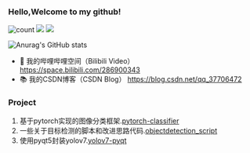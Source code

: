 ### Hello,Welcome to my github!
![count](https://visitor-badge.laobi.icu/badge?page_id=https://github.com/z1069614715)
![](https://img.shields.io/badge/常用框架-Pytorch-red)
![](https://img.shields.io/badge/Language-Python-orange)  

![Anurag's GitHub stats](https://github-readme-stats.vercel.app/api?username=z1069614715&show_icons=true&theme=radical&cache_seconds=200*300)

- 📯 我的哔哩哔哩空间（Bilibili Video） https://space.bilibili.com/286900343
- 📚 我的CSDN博客（CSDN Blog） https://blog.csdn.net/qq_37706472

### Project
1. 基于pytorch实现的图像分类框架.[pytorch-classifier](https://github.com/z1069614715/pytorch-classifier)
2. 一些关于目标检测的脚本和改进思路代码.[objectdetection_script](https://github.com/z1069614715/objectdetection_script)
3. 使用pyqt5封装yolov7.[yolov7-pyqt](https://github.com/z1069614715/yolov7-pyqt)
